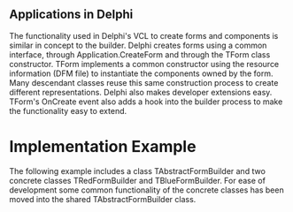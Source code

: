 ## Applications in Delphi

The functionality used in Delphi's VCL to create forms and components is similar in concept to the builder. Delphi creates forms using a common interface, through Application.CreateForm and through the TForm class constructor. TForm implements a common constructor using the resource information (DFM file) to instantiate the components owned by the form. Many descendant classes reuse this same construction process to create different representations. Delphi also makes developer extensions easy. TForm's OnCreate event also adds a hook into the builder process to make the functionality easy to extend.

# Implementation Example

The following example includes a class TAbstractFormBuilder and two concrete classes TRedFormBuilder and TBlueFormBuilder. For ease of development some common functionality of the concrete classes has been moved into the shared TAbstractFormBuilder class.
